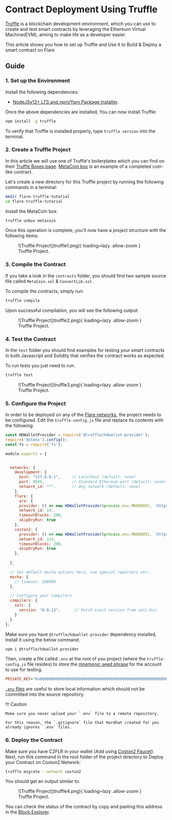 # Contract Deployment Using Truffle

[Truffle](https://trufflesuite.com/) is a blockchain development environment, which you can use to create and test smart contracts by leveraging the Ethereum Virtual Machine(EVM), aiming to make life as a developer easier.

This article shows you how to set up Truffle and Use it to Build & Deploy a smart contract on Flare

## Guide

### 1. Set up the Environment

Install the following dependencies:

* [NodeJSv12+ LTS and npm/Yarn Package Installer](https://nodejs.org/en/).

Once the above dependencies are installed, You can now install Truffle:

```bash
npm install -g truffle
```

To verify that Truffle is installed properly, type `truffle version` into the terminal.

### 2. Create a Truffle Project

In this article we will use one of Truffle's boilerplates which you can find on their [Truffle Boxes page](https://trufflesuite.com/boxes/). [MetaCoin box](https://trufflesuite.com/boxes/metacoin/) is an example of a completed coin-like contract.

Let's create a new directory for this Truffle project by running the following commands in a terminal:

```bash
mkdir flare-truffle-tutorial
cd flare-truffle-tutorial
```

Install the MetaCoin box:

```bash
truffle unbox metacoin
```

Once this operation is complete, you'll now have a project structure with the following items:
<figure markdown>
  ![Truffle Project](truffle1.png){ loading=lazy .allow-zoom }
  <figcaption>Truffle Project.</figcaption>
</figure>

### 3. Compile the Contract

If you take a look in the `contracts` folder, you should find two sample source file called `MetaCoin.sol` & `ConvertLib.sol`.

To compile the contracts, simply run:

```bash
truffle compile
```
Upon successful compilation, you will see the following output:

<figure markdown>
  ![Truffle Project](truffle2.png){ loading=lazy .allow-zoom }
  <figcaption>Truffle Project.</figcaption>
</figure>


### 4. Test the Contract

In the `test` folder you should find examples for testing your smart contracts in both Javascript and Solidity that verifies the contract works as expected.

To run tests you just need to run:

```bash
truffle test
```

<figure markdown>
  ![Truffle Project](truffle3.png){ loading=lazy .allow-zoom }
  <figcaption>Truffle Project.</figcaption>
</figure>

### 5. Configure the Project

In order to be deployed on any of the [Flare networks](../../reference/network-configs.md), the project needs to be configured.
Edit the `truffle-config.js` file and replace its contents with the following:

``` javascript
const HDWalletProvider = require('@truffle/hdwallet-provider');
require('dotenv').config();
const fs = require('fs');

module.exports = {


  networks: {
    development: {
      host: "127.0.0.1",     // Localhost (default: none)
      port: 8545,            // Standard Ethereum port (default: none)
      network_id: "*",       // Any network (default: none)
    },
    flare: {
      are: {
      provider: () => new HDWalletProvider(process.env.MNENOMIC, `https://flare-api.flare.network/ext/C/rpc`),
      network_id: 14,
      timeoutBlocks: 200,
      skipDryRun: true
    },
    coston2: {
      provider: () => new HDWalletProvider(process.env.MNENOMIC, `https://coston2-api.flare.network/ext/C/rpc`),
      network_id: 114,
      timeoutBlocks: 200,
      skipDryRun: true
    },
    
  },

  // Set default mocha options here, use special reporters etc.
  mocha: {
    // timeout: 100000
  },

  // Configure your compilers
  compilers: {
    solc: {
      version: "0.8.13",      // Fetch exact version from solc-bin
    }
  }
};
```

Make sure you have `@truffle/hdwallet-provider` dependency installed, Install it using the below command.

```bash
npm i @truffle/hdwallet-provider
```

Then, create a file called `.env` at the root of you project (where the `truffle-config.js` file resides) to store the [mnemonic seed phrase](https://metamask.zendesk.com/hc/en-us/articles/360015290032-How-to-reveal-your-Secret-Recovery-Phrase) for the account to use for testing.

```ini
PRIVATE_KEY="0x0000000000000000000000000000000000000000000000000000000000000000"
```

[`.env` files](https://www.npmjs.com/package/dotenv) are useful to store local information which should not be committed into the source repository.

!!! Caution

    Make sure you never upload your `.env` file to a remote repository.

    For this reason, the `.gitignore` file that Hardhat created for you already ignores `.env` files.


### 6. Deploy the Contract

Make sure you have C2FLR in your wallet (Add using [Coston2 Faucet](https://coston2-faucet.towolabs.com/)). Next, run this command in the root folder of the project directory to Deploy your Contract on Coston2 Network:

```bash
truffle migrate --network coston2
```

You should get an output similar to:

<figure markdown>
  ![Truffle Project](truffle4.png){ loading=lazy .allow-zoom }
  <figcaption>Truffle Project.</figcaption>
</figure>

You can check the status of the contract by copy and pasting this address in the [Block Explorer](https://coston2-explorer.flare.network/).